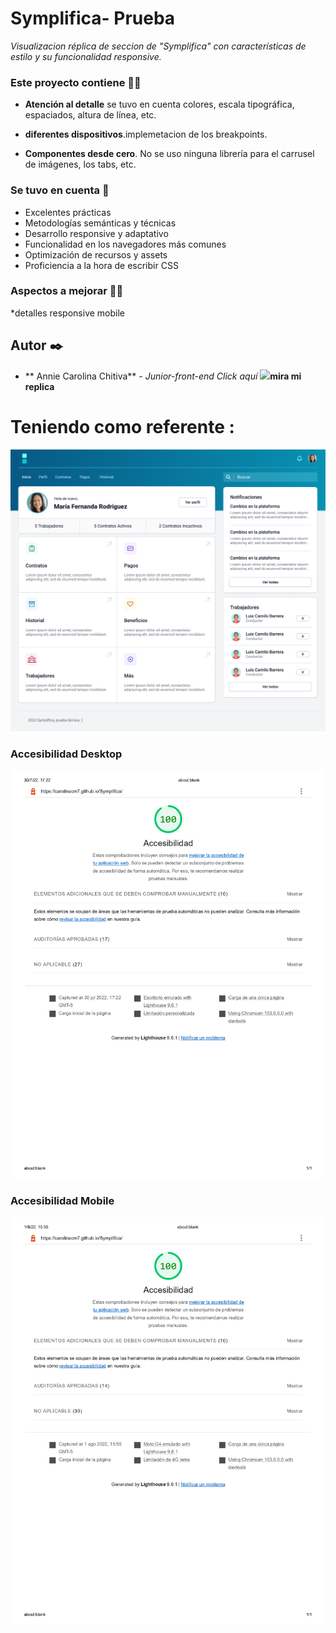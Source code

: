 # Symplifica- Prueba 

_Visualizacion  réplica de  seccion de  "Symplifica"  con  características de estilo y su funcionalidad responsive.​_

### Este proyecto contiene  🕵️‍♂️

- **Atención al detalle** se tuvo en cuenta colores, escala tipográfica, espaciados, altura de línea, etc.

- **diferentes dispositivos**.implemetacion de los breakpoints.

- **Componentes desde cero**. No se uso ninguna librería para el carrusel de imágenes, los tabs, etc.

### Se tuvo en cuenta 👀
* Excelentes prácticas
* Metodologías semánticas y técnicas
* Desarrollo responsive y adaptativo
* Funcionalidad en los navegadores más comunes
* Optimización de recursos y assets
* Proficiencia a la hora de escribir CSS

### Aspectos a mejorar 🕵️‍♂️
*detalles responsive mobile

## Autor ✒️

* ** Annie Carolina Chitiva** - *Junior-front-end* 
*Click aquí* [<img src="https://img.icons8.com/nolan/64/moleskine.png"/>](https://carolinacm7.github.io/LaHaus/)**mira mi replica**
# Teniendo como referente : 

![Prueba](https://github.com/Carolinacm7/Symplifica/blob/main/resources/img/Prueba.png)

### Accesibilidad Desktop

![Accesibilidad Desktop](https://github.com/Carolinacm7/Symplifica/blob/gh-pages/resources/img/accessibility%20Desktop.jpg)

### Accesibilidad Mobile

![Accesibilidad Mobile](https://github.com/Carolinacm7/Symplifica/blob/main/resources/img/accessibility%20Mobile.jpg)
